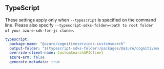 ## TypeScript

These settings apply only when `--typescript` is specified on the command line.
Please also specify `--typescript-sdks-folder=<path to root folder of your azure-sdk-for-js clone>`.

``` yaml $(typescript)
typescript:
  package-name: "@azure/cognitiveservices-customsearch"
  output-folder: "$(typescript-sdks-folder)/packages/@azure/cognitiveservices-customsearch"
  override-client-name: CustomSearchAPIClient
  azure-arm: false
  generate-metadata: true
```
